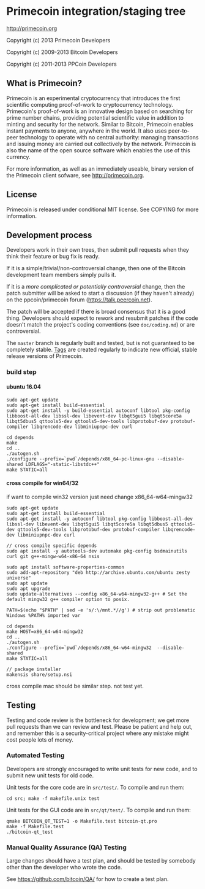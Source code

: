 Primecoin integration/staging tree
==================================

http://primecoin.org

Copyright (c) 2013 Primecoin Developers

Copyright (c) 2009-2013 Bitcoin Developers

Copyright (c) 2011-2013 PPCoin Developers

What is Primecoin?
------------------

Primecoin is an experimental cryptocurrency that introduces the first
scientific computing proof-of-work to cryptocurrency technology. Primecoin's
proof-of-work is an innovative design based on searching for prime number
chains, providing potential scientific value in addition to minting and
security for the network. Similar to Bitcoin, Primecoin enables instant payments
to anyone, anywhere in the world. It also uses peer-to-peer technology to
operate with no central authority: managing transactions and issuing money are
carried out collectively by the network. Primecoin is also the name of the open
source software which enables the use of this currency.

For more information, as well as an immediately useable, binary version of
the Primecoin client sofware, see http://primecoin.org.

License
-------

Primecoin is released under conditional MIT license. See  COPYING for more
information.

Development process
-------------------

Developers work in their own trees, then submit pull requests when they think
their feature or bug fix is ready.

If it is a simple/trivial/non-controversial change, then one of the Bitcoin
development team members simply pulls it.

If it is a *more complicated or potentially controversial* change, then the patch
submitter will be asked to start a discussion (if they haven't already) on the
ppcoin/primecoin forum (https://talk.peercoin.net).

The patch will be accepted if there is broad consensus that it is a good thing.
Developers should expect to rework and resubmit patches if the code doesn't
match the project's coding conventions (see `doc/coding.md`) or are
controversial.

The `master` branch is regularly built and tested, but is not guaranteed to be
completely stable. [Tags](https://github.com/primecoin/primecoin/tags) are
created regularly to indicate new official, stable release versions of
Primecoin.

### build step
#### ubuntu 16.04

```
sudo apt-get update
sudo apt-get install build-essential
sudo apt-get install -y build-essential autoconf libtool pkg-config libboost-all-dev libssl-dev libevent-dev libqt5gui5 libqt5core5a libqt5dbus5 qttools5-dev qttools5-dev-tools libprotobuf-dev protobuf-compiler libqrencode-dev libminiupnpc-dev curl

cd depends
make
cd ..
./autogen.sh
./configure --prefix=`pwd`/depends/x86_64-pc-linux-gnu --disable-shared LDFLAGS="-static-libstdc++"
make STATIC=all
```

#### cross compile for win64/32
if want to compile win32 version just need change x86_64-w64-mingw32
```
sudo apt-get update
sudo apt-get install build-essential
sudo apt-get install -y autoconf libtool pkg-config libboost-all-dev libssl-dev libevent-dev libqt5gui5 libqt5core5a libqt5dbus5 qttools5-dev qttools5-dev-tools libprotobuf-dev protobuf-compiler libqrencode-dev libminiupnpc-dev curl

// cross compile specific depends
sudo apt install -y autotools-dev automake pkg-config bsdmainutils curl git g++-mingw-w64-x86-64 nsis

sudo apt install software-properties-common
sudo add-apt-repository "deb http://archive.ubuntu.com/ubuntu zesty universe"
sudo apt update
sudo apt upgrade
sudo update-alternatives --config x86_64-w64-mingw32-g++ # Set the default mingw32 g++ compiler option to posix.

PATH=$(echo "$PATH" | sed -e 's/:\/mnt.*//g') # strip out problematic Windows %PATH% imported var

cd depends
make HOST=x86_64-w64-mingw32
cd ..
./autogen.sh
./configure --prefix=`pwd`/depends/x86_64-w64-mingw32  --disable-shared
make STATIC=all

// package installer
makensis share/setup.nsi
```

cross compile mac should be similar step. not test yet.

Testing
-------

Testing and code review is the bottleneck for development; we get more pull
requests than we can review and test. Please be patient and help out, and
remember this is a security-critical project where any mistake might cost people
lots of money.

### Automated Testing

Developers are strongly encouraged to write unit tests for new code, and to
submit new unit tests for old code.

Unit tests for the core code are in `src/test/`. To compile and run them:

    cd src; make -f makefile.unix test

Unit tests for the GUI code are in `src/qt/test/`. To compile and run them:

    qmake BITCOIN_QT_TEST=1 -o Makefile.test bitcoin-qt.pro
    make -f Makefile.test
    ./bitcoin-qt_test

### Manual Quality Assurance (QA) Testing

Large changes should have a test plan, and should be tested by somebody other
than the developer who wrote the code.

See https://github.com/bitcoin/QA/ for how to create a test plan.
